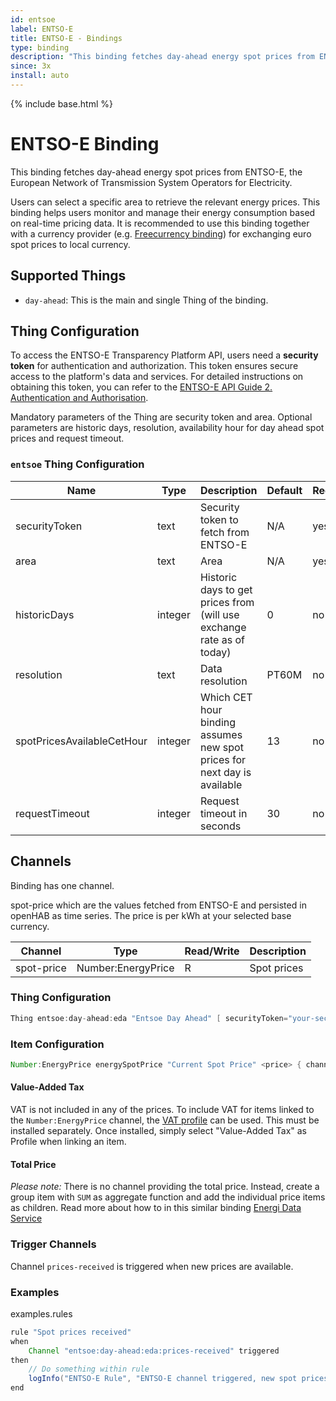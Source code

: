```yaml
---
id: entsoe
label: ENTSO-E
title: ENTSO-E - Bindings
type: binding
description: "This binding fetches day-ahead energy spot prices from ENTSO-E, the European Network of Transmission System Operators for Electricity."
since: 3x
install: auto
---
```


<!-- Attention authors: Do not edit directly. Please add your changes to the appropriate source repository -->

{% include base.html %}

# ENTSO-E Binding

This binding fetches day-ahead energy spot prices from ENTSO-E, the European Network of Transmission System Operators for Electricity. 

Users can select a specific area to retrieve the relevant energy prices.
This binding helps users monitor and manage their energy consumption based on real-time pricing data.
It is recommended to use this binding together with a currency provider (e.g. [Freecurrency binding](https://www.openhab.org/addons/bindings/freecurrency/)) for exchanging euro spot prices to local currency.

## Supported Things

- `day-ahead`: This is the main and single Thing of the binding. 

## Thing Configuration

To access the ENTSO-E Transparency Platform API, users need a **security token** for authentication and authorization.
This token ensures secure access to the platform's data and services.
For detailed instructions on obtaining this token, you can refer to the [ENTSO-E API Guide 2. Authentication and Authorisation](https://transparency.entsoe.eu/content/static_content/Static%20content/web%20api/Guide.html#_authentication_and_authorisation).

Mandatory parameters of the Thing are security token and area.
Optional parameters are historic days, resolution, availability hour for day ahead spot prices and request timeout.

### `entsoe` Thing Configuration

| Name                          | Type              | Description                                                               | Default   | Required | Advanced |
|-------------------------------|-------------------|---------------------------------------------------------------------------|-----------|----------|----------|
| securityToken                 | text              | Security token to fetch from ENTSO-E                                      | N/A       | yes      | no       |
| area                          | text              | Area                                                                      | N/A       | yes      | no       |
| historicDays                  | integer           | Historic days to get prices from (will use exchange rate as of today)     | 0         | no       | no       |
| resolution                    | text              | Data resolution                                                           | PT60M     | no       | no       |
| spotPricesAvailableCetHour    | integer           | Which CET hour binding assumes new spot prices for next day is available  | 13        | no       | yes      |
| requestTimeout                | integer           | Request timeout in seconds                                                | 30        | no       | yes      |

## Channels

Binding has one channel.

spot-price which are the values fetched from ENTSO-E and persisted in openHAB as time series.
The price is per kWh at your selected base currency.

| Channel                  | Type                  | Read/Write | Description                               |
|--------------------------|-----------------------|------------|-------------------------------------------|
| spot-price               | Number:EnergyPrice    | R          | Spot prices                               |

### Thing Configuration

```java
Thing entsoe:day-ahead:eda "Entsoe Day Ahead" [ securityToken="your-security-token", area="10YNO-3--------J", historicDays=14 ] 
```

### Item Configuration

```java
Number:EnergyPrice energySpotPrice "Current Spot Price" <price> { channel="entsoe:day-ahead:eda:spot-price" }
```

#### Value-Added Tax

VAT is not included in any of the prices.
To include VAT for items linked to the `Number:EnergyPrice` channel, the [VAT profile](https://www.openhab.org/addons/transformations/vat/) can be used.
This must be installed separately.
Once installed, simply select "Value-Added Tax" as Profile when linking an item.

#### Total Price

_Please note:_ There is no channel providing the total price.
Instead, create a group item with `SUM` as aggregate function and add the individual price items as children.
Read more about how to in this similar binding [Energi Data Service](https://www.openhab.org/addons/bindings/energidataservice/#total-price)

### Trigger Channels

Channel `prices-received` is triggered when new prices are available.

### Examples

examples.rules

```java
rule "Spot prices received"
when
    Channel "entsoe:day-ahead:eda:prices-received" triggered
then
    // Do something within rule
    logInfo("ENTSO-E Rule", "ENTSO-E channel triggered, new spot prices available")
end
```
